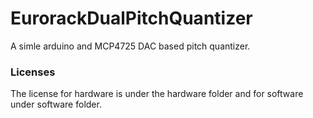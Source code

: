 # EurorackDualPitchQuantizer
A simle arduino and MCP4725 DAC based pitch quantizer.

### Licenses
The license for hardware is under the hardware folder and for software under software folder.
